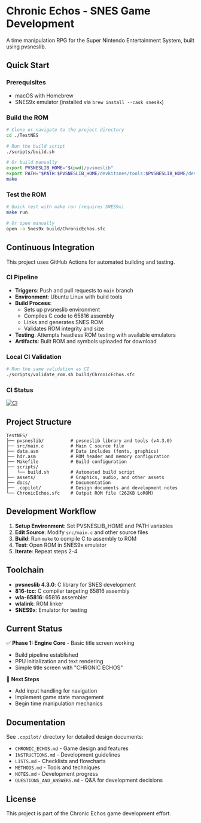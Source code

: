 # Chronic Echos - SNES Game Development

A time manipulation RPG for the Super Nintendo Entertainment System, built using pvsneslib.



## Quick Start

### Prerequisites
- macOS with Homebrew
- SNES9x emulator (installed via `brew install --cask snes9x`)

### Build the ROM
```bash
# Clone or navigate to the project directory
cd ./TestNES

# Run the build script
./scripts/build.sh

# Or build manually
export PVSNESLIB_HOME="$(pwd)/pvsneslib"
export PATH="$PATH:$PVSNESLIB_HOME/devkitsnes/tools:$PVSNESLIB_HOME/devkitsnes/bin"
make
```

### Test the ROM
```bash
# Quick test with make run (requires SNES9x)
make run

# Or open manually
open -a Snes9x build/ChronicEchos.sfc
```

## Continuous Integration

This project uses GitHub Actions for automated building and testing.

### CI Pipeline

- **Triggers**: Push and pull requests to `main` branch
- **Environment**: Ubuntu Linux with build tools
- **Build Process**:
  - Sets up pvsneslib environment
  - Compiles C code to 65816 assembly
  - Links and generates SNES ROM
  - Validates ROM integrity and size
- **Testing**: Attempts headless ROM testing with available emulators
- **Artifacts**: Built ROM and symbols uploaded for download

### Local CI Validation

```bash
# Run the same validation as CI
./scripts/validate_rom.sh build/ChronicEchos.sfc
```

### CI Status

[![CI](https://github.com/Atomic-Germ/Echos/actions/workflows/ci.yml/badge.svg)](https://github.com/Atomic-Germ/Echos/actions/workflows/ci.yml)

## Project Structure

```
TestNES/
├── pvsneslib/          # pvsneslib library and tools (v4.3.0)
├── src/main.c          # Main C source file
├── data.asm            # Data includes (fonts, graphics)
├── hdr.asm             # ROM header and memory configuration
├── Makefile            # Build configuration
├── scripts/
│   └── build.sh        # Automated build script
├── assets/             # Graphics, audio, and other assets
├── docs/               # Documentation
├── .copilot/           # Design documents and development notes
└── ChronicEchos.sfc    # Output ROM file (262KB LoROM)
```

## Development Workflow

1. **Setup Environment**: Set PVSNESLIB_HOME and PATH variables
2. **Edit Source**: Modify `src/main.c` and other source files
3. **Build**: Run `make` to compile C to assembly to ROM
4. **Test**: Open ROM in SNES9x emulator
5. **Iterate**: Repeat steps 2-4

## Toolchain

- **pvsneslib 4.3.0**: C library for SNES development
- **816-tcc**: C compiler targeting 65816 assembly
- **wla-65816**: 65816 assembler
- **wlalink**: ROM linker
- **SNES9x**: Emulator for testing

## Current Status

✅ **Phase 1: Engine Core** - Basic title screen working

- Build pipeline established
- PPU initialization and text rendering
- Simple title screen with "CHRONIC ECHOS"

🔄 **Next Steps**

- Add input handling for navigation
- Implement game state management
- Begin time manipulation mechanics

## Documentation

See `.copilot/` directory for detailed design documents:

- `CHRONIC_ECHOS.md` - Game design and features
- `INSTRUCTIONS.md` - Development guidelines
- `LISTS.md` - Checklists and flowcharts
- `METHODS.md` - Tools and techniques
- `NOTES.md` - Development progress
- `QUESTIONS_AND_ANSWERS.md` - Q&A for development decisions

## License

This project is part of the Chronic Echos game development effort.
